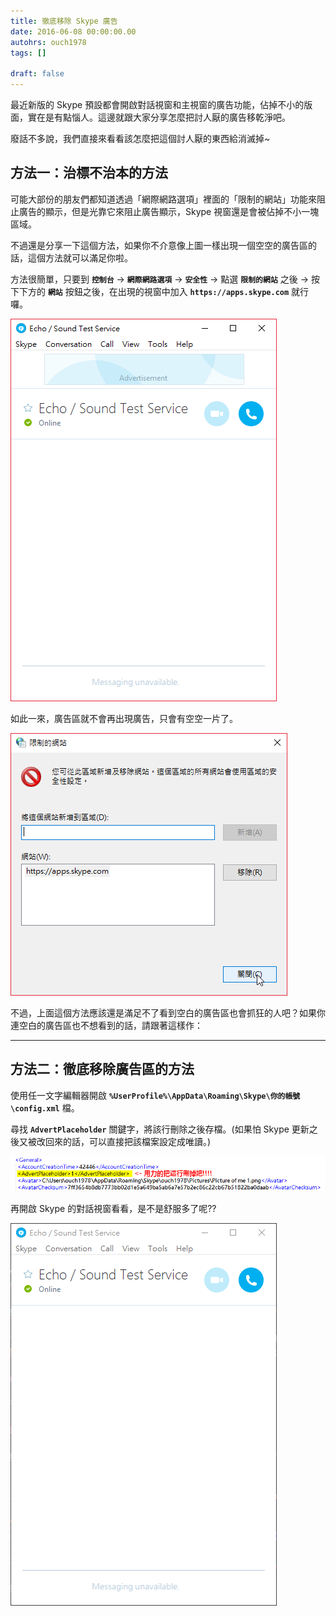 ```yaml
---
title: 徹底移除 Skype 廣告
date: 2016-06-08 00:00:00.00
autohrs: ouch1978
tags: []

draft: false
---
```


最近新版的 Skype 預設都會開啟對話視窗和主視窗的廣告功能，佔掉不小的版面，實在是有點惱人。這邊就跟大家分享怎麼把討人厭的廣告移乾淨吧。

廢話不多說，我們直接來看看該怎麼把這個討人厭的東西給消滅掉~

<!--truncate-->

## 方法一：治標不治本的方法

可能大部份的朋友們都知道透過「網際網路選項」裡面的「限制的網站」功能來阻止廣告的顯示，但是光靠它來阻止廣告顯示，Skype 視窗還是會被佔掉不小一塊區域。

不過還是分享一下這個方法，如果你不介意像上圖一樣出現一個空空的廣告區的話，這個方法就可以滿足你啦。

方法很簡單，只要到 **`控制台`** -> **`網際網路選項`** -> **`安全性`** -> 點選 **`限制的網站`** 之後 -> 按下下方的 **`網站`** 按鈕之後，在出現的視窗中加入 **`https://apps.skype.com`** 就行囉。

![設定限制的網站](01.png)

如此一來，廣告區就不會再出現廣告，只會有空空一片了。

![惱人的廣告區](02.png)

不過，上面這個方法應該還是滿足不了看到空白的廣告區也會抓狂的人吧？如果你連空白的廣告區也不想看到的話，請跟著這樣作：

---

## 方法二：徹底移除廣告區的方法

使用任一文字編輯器開啟 **`%UserProfile%\AppData\Roaming\Skype\你的帳號\config.xml`** 檔。

尋找 **`AdvertPlaceholder`** 關鍵字，將該行刪除之後存檔。(如果怕 Skype 更新之後又被改回來的話，可以直接把該檔案設定成唯讀。)

![刪除AdvertPlaceholder標籤](03.png)

再開啟 Skype 的對話視窗看看，是不是舒服多了呢??

![沒有廣告區的對話視窗](04.png)

